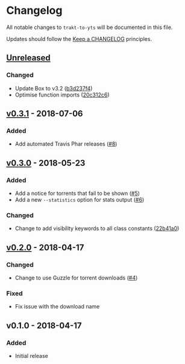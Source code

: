 # Changelog

All notable changes to `trakt-to-yts` will be documented in this file.

Updates should follow the [Keep a CHANGELOG](https://keepachangelog.com) principles.

## [Unreleased]

### Changed
- Update Box to v3.2 ([b3d237f4](https://github.com/pxgamer/trakt-to-yts/commit/b3d237f477f344024faa4691a3433c9438be3e1d))
- Optimise function imports ([20c312c6](https://github.com/pxgamer/trakt-to-yts/commit/20c312c698eb157c99eec2678a80d93ebbfe143a))

## [v0.3.1] - 2018-07-06

### Added
- Add automated Travis Phar releases ([#8](https://github.com/pxgamer/trakt-to-yts/issues/8))

## [v0.3.0] - 2018-05-23

### Added
- Add a notice for torrents that fail to be shown ([#5](https://github.com/pxgamer/trakt-to-yts/issues/5))
- Add a new `--statistics` option for stats output ([#6](https://github.com/pxgamer/trakt-to-yts/issues/6))

### Changed
- Change to add visibility keywords to all class constants ([22b41a0](https://github.com/pxgamer/trakt-to-yts/commit/22b41a0f017b60a0bc59bf11c2415d24a4f8c003))

## [v0.2.0] - 2018-04-17

### Changed
- Change to use Guzzle for torrent downloads ([#4](https://github.com/pxgamer/trakt-to-yts/issues/4))

### Fixed
- Fix issue with the download name

## v0.1.0 - 2018-04-17

### Added
- Initial release

[Unreleased]: https://github.com/pxgamer/trakt-to-yts/compare/master...develop
[v0.3.1]: https://github.com/pxgamer/trakt-to-yts/compare/v0.3.0...v0.3.1
[v0.3.0]: https://github.com/pxgamer/trakt-to-yts/compare/v0.2.0...v0.3.0
[v0.2.0]: https://github.com/pxgamer/trakt-to-yts/compare/v0.1.0...v0.2.0
